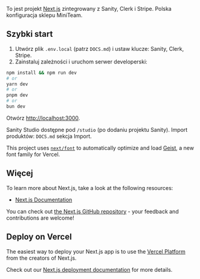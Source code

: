 To jest projekt [Next.js](https://nextjs.org) zintegrowany z Sanity, Clerk i Stripe. Polska konfiguracja sklepu MiniTeam.

## Szybki start

1) Utwórz plik `.env.local` (patrz `DOCS.md`) i ustaw klucze: Sanity, Clerk, Stripe.
2) Zainstaluj zależności i uruchom serwer developerski:

```bash
npm install && npm run dev
# or
yarn dev
# or
pnpm dev
# or
bun dev
```

Otwórz [http://localhost:3000](http://localhost:3000).

Sanity Studio dostępne pod `/studio` (po dodaniu projektu Sanity). Import produktów: `DOCS.md` sekcja Import.

This project uses [`next/font`](https://nextjs.org/docs/app/building-your-application/optimizing/fonts) to automatically optimize and load [Geist](https://vercel.com/font), a new font family for Vercel.

## Więcej

To learn more about Next.js, take a look at the following resources:

- [Next.js Documentation](https://nextjs.org/docs)

You can check out [the Next.js GitHub repository](https://github.com/vercel/next.js) - your feedback and contributions are welcome!

## Deploy on Vercel

The easiest way to deploy your Next.js app is to use the [Vercel Platform](https://vercel.com/new?utm_medium=default-template&filter=next.js&utm_source=create-next-app&utm_campaign=create-next-app-readme) from the creators of Next.js.

Check out our [Next.js deployment documentation](https://nextjs.org/docs/app/building-your-application/deploying) for more details.

